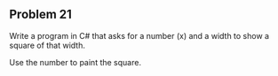 ## Problem 21

Write a program in C# that asks for a number (x) and a width to show a square of that width.

Use the number to paint the square.